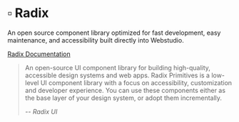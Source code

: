 # ▫ Radix

An open source component library optimized for fast development, easy maintenance, and accessibility built directly into Webstudio.

[Radix Documentation](https://www.radix-ui.com/primitives/docs/overview/introduction)

> An open-source UI component library for building high-quality, accessible design systems and web apps.
> Radix Primitives is a low-level UI component library with a focus on accessibility, customization and developer experience. You can use these components either as the base layer of your design system, or adopt them incrementally.
>
> -- <cite>Radix UI</cite>
